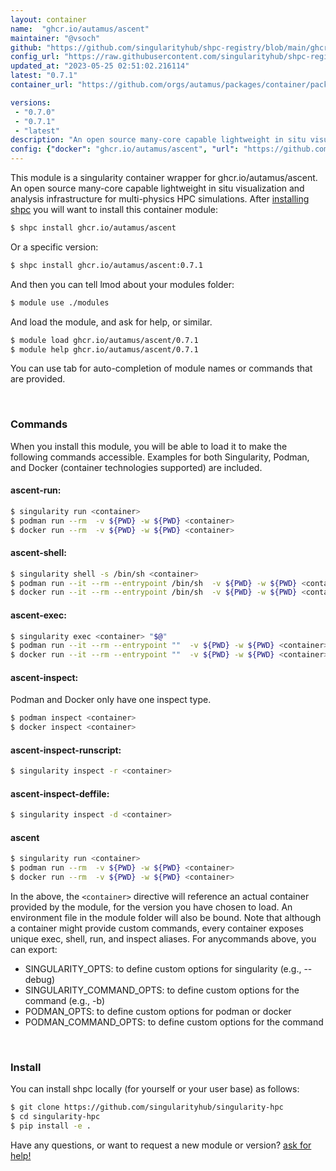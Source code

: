 ```yaml
---
layout: container
name:  "ghcr.io/autamus/ascent"
maintainer: "@vsoch"
github: "https://github.com/singularityhub/shpc-registry/blob/main/ghcr.io/autamus/ascent/container.yaml"
config_url: "https://raw.githubusercontent.com/singularityhub/shpc-registry/main/ghcr.io/autamus/ascent/container.yaml"
updated_at: "2023-05-25 02:51:02.216114"
latest: "0.7.1"
container_url: "https://github.com/orgs/autamus/packages/container/package/ascent"

versions:
 - "0.7.0"
 - "0.7.1"
 - "latest"
description: "An open source many-core capable lightweight in situ visualization and analysis infrastructure for multi-physics HPC simulations."
config: {"docker": "ghcr.io/autamus/ascent", "url": "https://github.com/orgs/autamus/packages/container/package/ascent", "maintainer": "@vsoch", "description": "An open source many-core capable lightweight in situ visualization and analysis infrastructure for multi-physics HPC simulations.", "latest": {"0.7.1": "sha256:61e3795c17382b95787f070ce0b0e382c73056d776f672ae0db9f6536718a1af"}, "tags": {"0.7.0": "sha256:c025f72e442b7a4f5626e0520e09e8a7a5e5f5c630565cbd8d0d178ff2585ee6", "0.7.1": "sha256:61e3795c17382b95787f070ce0b0e382c73056d776f672ae0db9f6536718a1af", "latest": "sha256:61e3795c17382b95787f070ce0b0e382c73056d776f672ae0db9f6536718a1af"}}
---
```


This module is a singularity container wrapper for ghcr.io/autamus/ascent.
An open source many-core capable lightweight in situ visualization and analysis infrastructure for multi-physics HPC simulations.
After [installing shpc](#install) you will want to install this container module:


```bash
$ shpc install ghcr.io/autamus/ascent
```

Or a specific version:

```bash
$ shpc install ghcr.io/autamus/ascent:0.7.1
```

And then you can tell lmod about your modules folder:

```bash
$ module use ./modules
```

And load the module, and ask for help, or similar.

```bash
$ module load ghcr.io/autamus/ascent/0.7.1
$ module help ghcr.io/autamus/ascent/0.7.1
```

You can use tab for auto-completion of module names or commands that are provided.

<br>

### Commands

When you install this module, you will be able to load it to make the following commands accessible.
Examples for both Singularity, Podman, and Docker (container technologies supported) are included.

#### ascent-run:

```bash
$ singularity run <container>
$ podman run --rm  -v ${PWD} -w ${PWD} <container>
$ docker run --rm  -v ${PWD} -w ${PWD} <container>
```

#### ascent-shell:

```bash
$ singularity shell -s /bin/sh <container>
$ podman run --it --rm --entrypoint /bin/sh  -v ${PWD} -w ${PWD} <container>
$ docker run --it --rm --entrypoint /bin/sh  -v ${PWD} -w ${PWD} <container>
```

#### ascent-exec:

```bash
$ singularity exec <container> "$@"
$ podman run --it --rm --entrypoint ""  -v ${PWD} -w ${PWD} <container> "$@"
$ docker run --it --rm --entrypoint ""  -v ${PWD} -w ${PWD} <container> "$@"
```

#### ascent-inspect:

Podman and Docker only have one inspect type.

```bash
$ podman inspect <container>
$ docker inspect <container>
```

#### ascent-inspect-runscript:

```bash
$ singularity inspect -r <container>
```

#### ascent-inspect-deffile:

```bash
$ singularity inspect -d <container>
```



#### ascent

```bash
$ singularity run <container>
$ podman run --rm  -v ${PWD} -w ${PWD} <container>
$ docker run --rm  -v ${PWD} -w ${PWD} <container>
```


In the above, the `<container>` directive will reference an actual container provided
by the module, for the version you have chosen to load. An environment file in the
module folder will also be bound. Note that although a container
might provide custom commands, every container exposes unique exec, shell, run, and
inspect aliases. For anycommands above, you can export:

 - SINGULARITY_OPTS: to define custom options for singularity (e.g., --debug)
 - SINGULARITY_COMMAND_OPTS: to define custom options for the command (e.g., -b)
 - PODMAN_OPTS: to define custom options for podman or docker
 - PODMAN_COMMAND_OPTS: to define custom options for the command

<br>

### Install

You can install shpc locally (for yourself or your user base) as follows:

```bash
$ git clone https://github.com/singularityhub/singularity-hpc
$ cd singularity-hpc
$ pip install -e .
```

Have any questions, or want to request a new module or version? [ask for help!](https://github.com/singularityhub/singularity-hpc/issues)